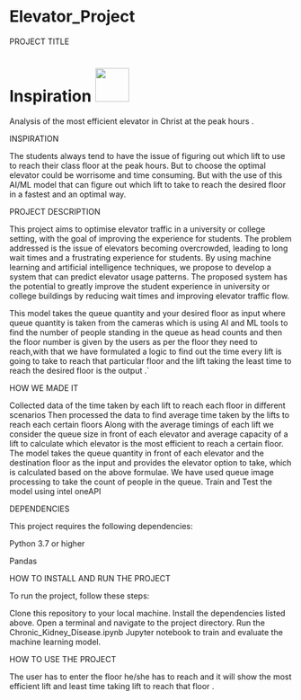 # Elevator_Project

PROJECT TITLE



# Inspiration <img src="https://user-images.githubusercontent.com/72274851/222214323-923a3fe7-56e9-4ba0-abff-162681500702.png" width="60" height="60"> 


Analysis of the most efficient elevator in Christ at the peak hours .


INSPIRATION

The students always tend to have the issue of figuring out which lift to use to reach their class floor at the peak hours. But to choose the optimal elevator could be worrisome and time consuming. But with the use of this AI/ML model that can figure out which lift to take to reach the desired floor in a fastest and an optimal way. 

PROJECT DESCRIPTION

This project aims to optimise elevator traffic in a university or college setting, with the goal of improving the experience for students. The problem addressed is the issue of elevators becoming overcrowded, leading to long wait times and a frustrating experience for students. By using machine learning and artificial intelligence techniques, we propose to develop a system that can predict elevator usage patterns. The proposed system has the potential to greatly improve the student experience in university or college buildings by reducing wait times and improving elevator traffic flow.

This model takes the queue quantity and your desired floor as input where  queue quantity is taken from the cameras which is using AI and ML tools to find the number of people standing in the queue  as head counts and then the floor number is given by the users as per the floor they need to reach,with that we have formulated a logic to find out the time every lift is going to take to reach that particular floor and the lift taking the least time to reach the desired floor is the output .`	


HOW WE MADE IT

Collected data of the time taken by each lift to reach each floor in different scenarios
Then processed the data to find average time taken by the lifts to reach each certain floors
Along with the average timings of each lift we consider the queue size in front of each elevator and average capacity of a lift to calculate which elevator is the most efficient to reach a certain floor. 
The model takes the queue quantity in front of each elevator and the destination floor as the input and provides the elevator option to take, which is calculated based on the above formulae.
We have used queue image processing to take the count of people in the queue.
Train and Test the model using intel oneAPI


DEPENDENCIES


This project requires the following dependencies:

Python 3.7 or higher

Pandas


HOW TO INSTALL AND RUN THE PROJECT

To run the project, follow these steps:

 Clone this repository to your local machine.
 Install the dependencies listed above.
 Open a terminal and navigate to the project directory.
 Run the Chronic_Kidney_Disease.ipynb Jupyter notebook to train and evaluate the machine learning model.


HOW TO USE THE PROJECT

The user has to enter the floor he/she has to reach and it will show the most efficient lift and least time taking lift to reach that floor .








